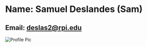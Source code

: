 # Name: Samuel Deslandes (Sam)
## Email: deslas2@rpi.edu
![Profile Pic](http://puu.sh/mVET6/a20d7dbda8.png) 
